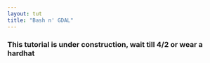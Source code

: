 ```yaml
---
layout: tut
title: "Bash n' GDAL"
---
```


### This tutorial is under construction, wait till 4/2 or wear a hardhat

